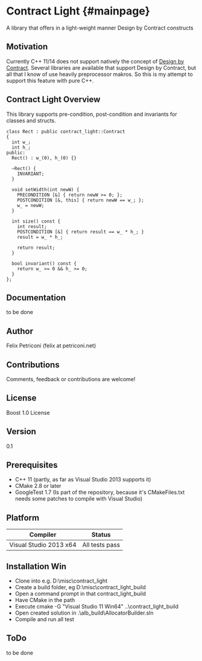 Contract Light {#mainpage}
==============

A library that offers in a light-weight manner Design by Contract constructs


Motivation
----------
Currently C++ 11/14 does not support natively the concept of [Design by Contract](http://en.wikipedia.org/wiki/Design_by_contract). Several libraries are available that support Design by Contract, but all that I know of use heavily preprocessor makros. So this is my attempt to support this feature with pure C++. 
  
Contract Light Overview
-----------------------
This library supports pre-condition, post-condition and invariants for classes and structs.

~~~
class Rect : public contract_light::Contract
{
  int w_;
  int h_;
public:
  Rect() : w_(0), h_(0) {}
  
  ~Rect() {
    INVARIANT;
  }
  
  void setWidth(int newW) {
    PRECONDITION [&] { return newW >= 0; };
    POSTCONDITION [&, this] { return newW == w_; };
    w_ = newW;
  }
  
  int size() const {
    int result;
    POSTCONDITION [&] { return result == w_ * h_; }
    result = w_ * h_;
    
    return result;
  }
  
  bool invariant() const {
    return w_ >= 0 && h_ >= 0;
  }
};
~~~

Documentation
-------------
  to be done

Author 
------
  Felix Petriconi (felix at petriconi.net)
  

Contributions
-------------

  Comments, feedback or contributions are welcome!

  
License
-------
  Boost 1.0 License


Version
-------
  0.1

Prerequisites
-------------
  * C++ 11 (partly, as far as Visual Studio 2013 supports it)
  * CMake 2.8 or later
  * GoogleTest 1.7 (Is part of the repository, because it's CMakeFiles.txt needs some patches to compile with Visual Studio)


Platform
--------
| Compiler | Status |
-----------|---------
| Visual Studio 2013 x64 | All tests pass |


Installation Win
----------------
  * Clone into e.g. D:\misc\contract_light
  * Create a build folder, eg D:\misc\contract_light_build
  * Open a command prompt in that contract_light_build
  * Have CMake in the path
  * Execute cmake -G "Visual Studio 11 Win64" ..\contract_light_build
  * Open created solution in .\alb_build\AllocatorBuilder.sln
  * Compile and run all test
  
ToDo
----
  to be done 



